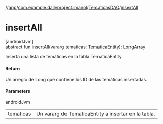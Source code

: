 //[app](../../../index.md)/[com.example.dallyproject.imanol](../index.md)/[TematicasDAO](index.md)/[insertAll](insert-all.md)

# insertAll

[androidJvm]\
abstract fun [insertAll](insert-all.md)(vararg tematicas: [TematicaEntity](../-tematica-entity/index.md)): [LongArray](https://kotlinlang.org/api/latest/jvm/stdlib/kotlin/-long-array/index.html)

Inserta una lista de temáticas en la tabla TematicaEntity.

#### Return

Un arreglo de Long que contiene los ID de las temáticas insertadas.

#### Parameters

androidJvm

| | |
|---|---|
| tematicas | Un vararg de TematicaEntity a insertar en la tabla. |
